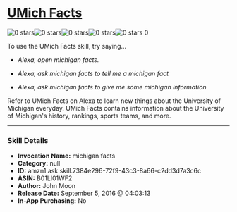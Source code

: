 # [UMich Facts](http://alexa.amazon.com/#skills/amzn1.ask.skill.7384e296-72f9-43c3-8a66-c2dd3d7a3c6c)
![0 stars](../../images/ic_star_border_black_18dp_1x.png)![0 stars](../../images/ic_star_border_black_18dp_1x.png)![0 stars](../../images/ic_star_border_black_18dp_1x.png)![0 stars](../../images/ic_star_border_black_18dp_1x.png)![0 stars](../../images/ic_star_border_black_18dp_1x.png) 0

To use the UMich Facts skill, try saying...

* *Alexa, open michigan facts.*

* *Alexa, ask michigan facts to tell me a michigan fact*

* *Alexa, ask michigan facts to give me some michigan information*

Refer to UMich Facts on Alexa to learn new things about the University of Michigan everyday.  UMich Facts contains information about the University of Michigan's history, rankings, sports teams, and more.

***

### Skill Details

* **Invocation Name:** michigan facts
* **Category:** null
* **ID:** amzn1.ask.skill.7384e296-72f9-43c3-8a66-c2dd3d7a3c6c
* **ASIN:** B01LI01WF2
* **Author:** John Moon
* **Release Date:** September 5, 2016 @ 04:03:13
* **In-App Purchasing:** No

